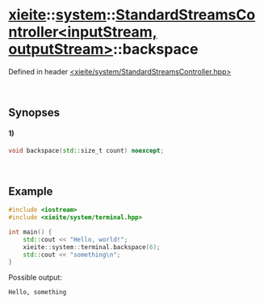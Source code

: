 # [xieite](../../xieite.md)\:\:[system](../../system.md)\:\:[StandardStreamsController\<inputStream, outputStream\>](../StandardStreamsController.md)\:\:backspace
Defined in header [<xieite/system/StandardStreamsController.hpp>](../../../include/xieite/system/StandardStreamsController.hpp)

&nbsp;

## Synopses
#### 1)
```cpp
void backspace(std::size_t count) noexcept;
```

&nbsp;

## Example
```cpp
#include <iostream>
#include <xieite/system/terminal.hpp>

int main() {
    std::cout << "Hello, world!";
    xieite::system::terminal.backspace(6);
    std::cout << "something\n";
}
```
Possible output:
```
Hello, something
```
